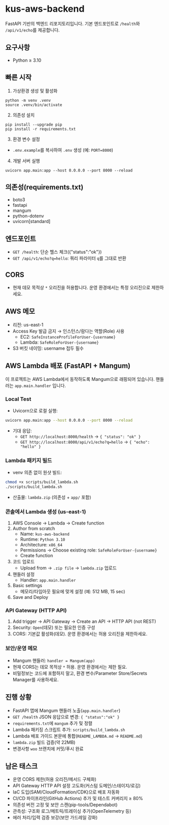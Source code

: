 # kus-aws-backend

FastAPI 기반의 백엔드 리포지토리입니다. 기본 엔드포인트로 `/health`와 `/api/v1/echo`를 제공합니다.

## 요구사항
- Python ≥ 3.10

## 빠른 시작
1) 가상환경 생성 및 활성화
```
python -m venv .venv
source .venv/bin/activate
```

2) 의존성 설치
```
pip install --upgrade pip
pip install -r requirements.txt
```

3) 환경 변수 설정
- `.env.example`를 복사하여 `.env` 생성 (예: `PORT=8000`)

4) 개발 서버 실행
```
uvicorn app.main:app --host 0.0.0.0 --port 8000 --reload
```

## 의존성(requirements.txt)
- boto3
- fastapi
- mangum
- python-dotenv
- uvicorn[standard]

## 엔드포인트
- `GET /health`: 단순 헬스 체크({"status":"ok"})
- `GET /api/v1/echo?q=hello`: 쿼리 파라미터 `q`를 그대로 반환

## CORS
- 현재 데모 목적상 `*` 오리진을 허용합니다. 운영 환경에서는 특정 오리진으로 제한하세요.

## AWS 메모
- 리전: us-east-1
- Access Key 발급 금지 → 인스턴스/람다는 역할(Role) 사용
  - EC2: `SafeInstanceProfileForUser-{username}`
  - Lambda: `SafeRoleForUser-{username}`
- S3 버킷 네이밍: username 접두 필수

## AWS Lambda 배포 (FastAPI + Mangum)

이 프로젝트는 AWS Lambda에서 동작하도록 Mangum으로 래핑되어 있습니다. 핸들러는 `app.main.handler` 입니다.

### Local Test
- Uvicorn으로 로컬 실행:
```bash
uvicorn app.main:app --host 0.0.0.0 --port 8000 --reload
```
- 기대 응답:
  - `GET http://localhost:8000/health` → `{ "status": "ok" }`
  - `GET http://localhost:8000/api/v1/echo?q=hello` → `{ "echo": "hello" }`

### Lambda 패키지 빌드
- venv 의존 없이 원샷 빌드:
```bash
chmod +x scripts/build_lambda.sh
./scripts/build_lambda.sh
```
- 산출물: `lambda.zip` (의존성 + `app/` 포함)

### 콘솔에서 Lambda 생성 (us-east-1)
1. AWS Console → Lambda → Create function
2. Author from scratch
   - Name: `kus-aws-backend`
   - Runtime: `Python 3.10`
   - Architecture: `x86_64`
   - Permissions → Choose existing role: `SafeRoleForUser-{username}`
   - Create function
3. 코드 업로드
   - Upload from → `.zip file` → `lambda.zip` 업로드
4. 핸들러 설정
   - Handler: `app.main.handler`
5. Basic settings
   - 메모리/타임아웃 필요에 맞게 설정 (예: 512 MB, 15 sec)
6. Save and Deploy

### API Gateway (HTTP API)
1. Add trigger → API Gateway → Create an API → HTTP API (not REST)
2. Security: `Open`(데모) 또는 필요한 인증 구성
3. CORS: 기본값 활성화(데모). 운영 환경에서는 허용 오리진을 제한하세요.

### 보안/운영 메모
- Mangum 핸들러: `handler = Mangum(app)`
- 현재 CORS는 데모 목적상 `*` 허용. 운영 환경에서는 제한 필요.
- 비밀정보는 코드에 포함하지 말고, 환경 변수/Parameter Store/Secrets Manager를 사용하세요.

## 진행 상황
- FastAPI 앱에 Mangum 핸들러 노출(`app.main.handler`)
- `GET /health` JSON 응답으로 변경: `{ "status":"ok" }`
- `requirements.txt`에 `mangum` 추가 및 정렬
- Lambda 패키징 스크립트 추가: `scripts/build_lambda.sh`
- Lambda 배포 가이드 본문에 통합(`README_LAMBDA.md` → `README.md`)
- `lambda.zip` 빌드 검증(약 22MB)
- 변경사항 `woo` 브랜치에 커밋/푸시 완료

## 남은 태스크
- 운영 CORS 제한(허용 오리진/메서드 구체화)
- API Gateway HTTP API 설정 고도화(커스텀 도메인/스테이지/로깅)
- IaC 도입(SAM/CloudFormation/CDK)으로 배포 자동화
- CI/CD 파이프라인(GitHub Actions) 추가 및 테스트 커버리지 ≥ 80%
- 의존성 버전 고정 및 보안 스캔(pip-tools/Dependabot)
- 관측성: 구조화 로그/메트릭/트레이싱 추가(OpenTelemetry 등)
- 에러 처리/입력 검증 보강(보안 가드레일 강화)
